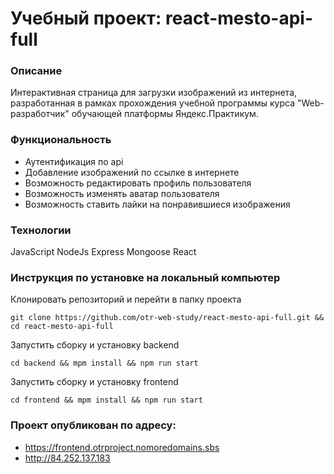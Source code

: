 # Учебный проект: react-mesto-api-full

### Описание
Интерактивная страница для загрузки изображений из интернета, 
разработанная в рамках прохождения учебной программы курса
"Web-разработчик" обучающей платформы Яндекс.Практикум.
### Функциональность
* Аутентификация по api
* Добавление изображений по ссылке в интернете
* Возможность редактировать профиль пользователя
* Возможность изменять аватар пользователя
* Возможность ставить лайки на понравившиеся изображения
### Технологии
JavaScript
NodeJs
Express
Mongoose
React
### Инструкция по установке на локальный компьютер
Клонировать репозиторий и перейти в папку проекта
```
git clone https://github.com/otr-web-study/react-mesto-api-full.git && cd react-mesto-api-full
```
Запустить сборку и установку backend
```
cd backend && mpm install && npm run start
```
Запустить сборку и установку frontend
```
cd frontend && mpm install && npm run start
```
### Проект опубликован по адресу:
- https://frontend.otrproject.nomoredomains.sbs
- http://84.252.137.183
